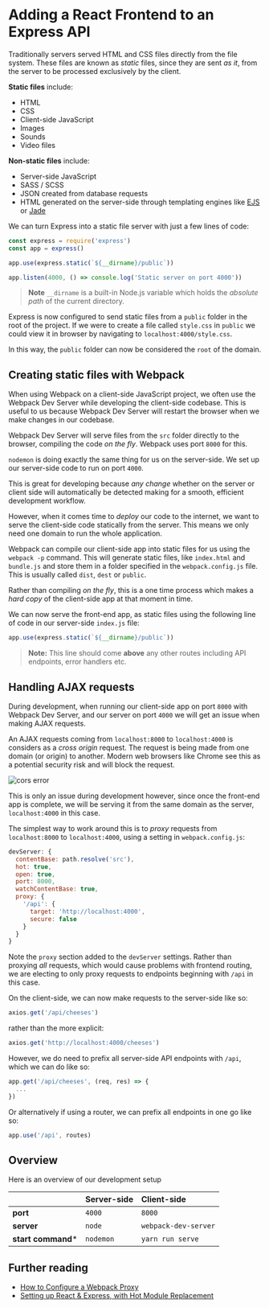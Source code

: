 # Adding a React Frontend to an Express API

Traditionally servers served HTML and CSS files directly from the file system. These files are known as _static_ files, since they are sent _as it_, from the server to be processed exclusively by the client.

**Static files** include:

* HTML
* CSS
* Client-side JavaScript
* Images
* Sounds
* Video files

**Non-static files** include:

* Server-side JavaScript
* SASS / SCSS
* JSON created from database requests
* HTML generated on the server-side through templating engines like [EJS](https://ejs.co/) or [Jade](http://jade-lang.com/)

We can turn Express into a static file server with just a few lines of code:

```js
const express = require('express')
const app = express()

app.use(express.static(`${__dirname}/public`))

app.listen(4000, () => console.log('Static server on port 4000'))
```

> **Note** `__dirname` is a built-in Node.js variable which holds the _absolute path_ of the current directory.

Express is now configured to send static files from a `public` folder in the root of the project. If we were to create a file called `style.css` in `public` we could view it in browser by navigating to `localhost:4000/style.css`.

In this way, the `public` folder can now be considered the `root` of the domain.

## Creating static files with Webpack

When using Webpack on a client-side JavaScript project, we often use the Webpack Dev Server while developing the client-side codebase. This is useful to us because Webpack Dev Server will restart the browser when we make changes in our codebase.

Webpack Dev Server will serve files from the `src` folder directly to the browser, compiling the code _on the fly_. Webpack uses port `8000` for this.

`nodemon` is doing exactly the same thing for us on the server-side. We set up our server-side code to run on port `4000`.

This is great for developing because _any change_ whether on the server or client side will automatically be detected making for a smooth, efficient development workflow.

However, when it comes time to _deploy_ our code to the internet, we want to serve the client-side code statically from the server. This means we only need one domain to run the whole application.

Webpack can compile our client-side app into static files for us using the `webpack -p` command. This will generate static files, like `index.html` and `bundle.js` and store them in a folder specified in the `webpack.config.js` file. This is usually called `dist`, `dest` or `public`.

Rather than compiling _on the fly_, this is a one time process which makes a _hard copy_ of the client-side app at that moment in time.

We can now serve the front-end app, as static files using the following line of code in our server-side `index.js` file:

```js
app.use(express.static(`${__dirname}/public`))
```

> **Note:** This line should come **above** any other routes including API endpoints, error handlers etc.

## Handling AJAX requests

During development, when running our client-side app on port `8000` with Webpack Dev Server, and our server on port `4000` we will get an issue when making AJAX requests.

An AJAX requests coming from `localhost:8000` to `localhost:4000` is considers as a _cross origin_ request. The request is being made from one domain (or origin) to another. Modern web browsers like Chrome see this as a potential security risk and will block the request.

![cors error](https://media.git.generalassemb.ly/user/15120/files/bfe9e600-26f9-11e9-952d-bfee9c64180c)

This is only an issue during development however, since once the front-end app is complete, we will be serving it from the same domain as the server, `localhost:4000` in this case.

The simplest way to work around this is to _proxy_ requests from `localhost:8000` to `localhost:4000`, using a setting in `webpack.config.js`:

```js
devServer: {
  contentBase: path.resolve('src'),
  hot: true,
  open: true,
  port: 8000,
  watchContentBase: true,
  proxy: {
    '/api': {
      target: 'http://localhost:4000',
      secure: false
    }
  }
}
```

Note the `proxy` section added to the `devServer` settings. Rather than proxying _all_ requests, which would cause problems with frontend routing, we are electing to only proxy requests to endpoints beginning with `/api` in this case.

On the client-side, we can now make requests to the server-side like so:

```js
axios.get('/api/cheeses')
```

rather than the more explicit:

```js
axios.get('http://localhost:4000/cheeses')
```

However, we do need to prefix all server-side API endpoints with `/api`, which we can do like so:

```js
app.get('/api/cheeses', (req, res) => {
  ...
})
```

Or alternatively if using a router, we can prefix all endpoints in one go like so:

```js
app.use('/api', routes)
```

## Overview

Here is an overview of our development setup

|    | Server-side | Client-side |
|:---|:------------|:------------|
| **port** | `4000` | `8000` |
| **server** | `node` | `webpack-dev-server` |
| **start command*** | `nodemon` | `yarn run serve` |

## Further reading

* [How to Configure a Webpack Proxy](https://sdk.gooddata.com/gooddata-ui/docs/4.1.1/ht_configure_webpack_proxy.html)
* [Setting up React & Express, with Hot Module Replacement](https://blog.campvanilla.com/react-express-hot-module-reloading-with-webpack-dev-server-5c9c67dcbb5e)
